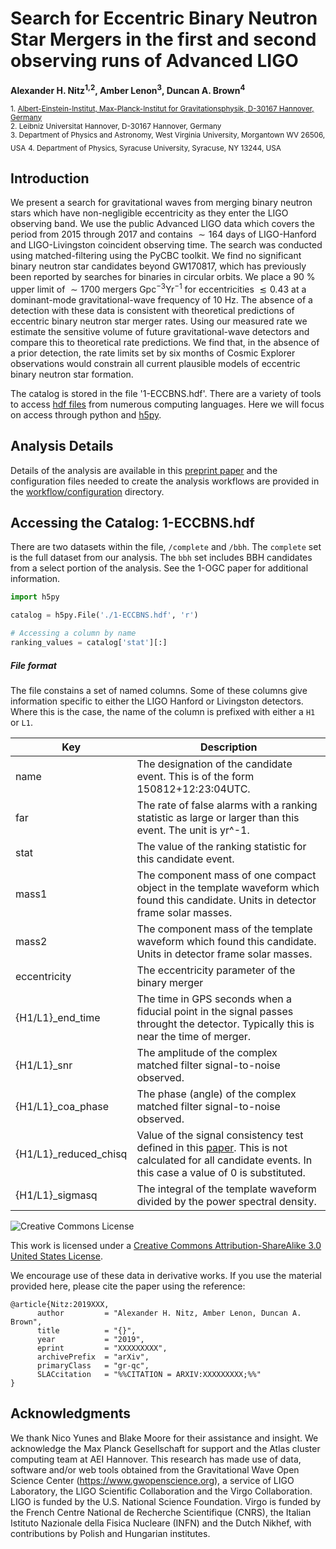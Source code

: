 # Search for Eccentric Binary Neutron Star Mergers in the first and second observing runs of Advanced LIGO
**Alexander H. Nitz<sup>1,2</sup>, Amber Lenon<sup>3</sup>, Duncan A. Brown<sup>4</sup>**


 <sub>1. [Albert-Einstein-Institut, Max-Planck-Institut for Gravitationsphysik, D-30167 Hannover, Germany](http://www.aei.mpg.de/obs-rel-cos)</sub>  
 <sub>2. Leibniz Universitat Hannover, D-30167 Hannover, Germany</sub>  
 <sub>3. Department of Physics and Astronomy, West Virginia University, Morgantown WV 26506, USA</sub>
 <sub>4. Department of Physics, Syracuse University, Syracuse, NY 13244, USA</sub>

## Introduction ##

We present a search for gravitational waves from merging binary neutron stars which have non-negligible eccentricity as they enter the LIGO observing band. We use the public Advanced LIGO data which covers the period from 2015 through 2017 and contains $\sim164$ days of LIGO-Hanford and LIGO-Livingston coincident observing time. The search was conducted using matched-filtering using the PyCBC toolkit. We find no significant binary neutron star candidates beyond GW170817, which has previously been reported by searches for binaries in circular orbits. We place a 90 \% upper limit of $\sim1700$  mergers $\textrm{Gpc}^{-3} \textrm{Yr}^{-1}$ for eccentricities $\lesssim 0.43$ at a dominant-mode gravitational-wave frequency of 10 Hz. The absence of a detection with these data is consistent with theoretical predictions of eccentric binary neutron star merger rates. Using our measured rate we estimate the sensitive volume of future gravitational-wave detectors and compare this to theoretical rate predictions. We find that, in the absence of a prior detection, the rate limits set by six months of Cosmic Explorer observations would constrain all current plausible models of eccentric binary neutron star formation.

The catalog is stored in the file '1-ECCBNS.hdf'. There are a variety of tools to access [hdf files](https://www.hdfgroup.org/) from numerous computing languages. Here we will focus on access through python and [h5py](www.h5py.org).

## Analysis Details ##
Details of the analysis are available in this [preprint paper]() and the configuration files needed to create the analysis workflows are provided in the [workflow/configuration](https://github.com/gwastro/eccentric-bns-search/tree/master/workflow/configuration) directory.

## Accessing the Catalog: 1-ECCBNS.hdf ##

There are two datasets within the file, `/complete` and `/bbh`. The `complete` set is the full dataset from our analysis. The `bbh` set includes BBH candidates from a select portion of the analysis. See the 1-OGC paper for additional information. 


```python
import h5py

catalog = h5py.File('./1-ECCBNS.hdf', 'r')

# Accessing a column by name
ranking_values = catalog['stat'][:]
```


##### File format #####
The file constains a set of named columns. Some of these columns give information specific to either the 
LIGO Hanford or Livingston detectors. Where this is the case, the name of the column is prefixed with either a `H1` or `L1`.

| Key           | Description                                                                                                                         |
|---------------|-------------------------------------------------------------------------------------------------------------------------------------|
| name          | The designation of the candidate event. This is of the form 150812+12:23:04UTC.                                                     |
| far           | The rate of false alarms with a ranking statistic as large or larger than this event. The unit is yr^-1.                                                                                                           |
| stat          | The value of the ranking statistic for this candidate event.                                                                                       |
| mass1         | The component mass of one compact object in the template waveform which found this candidate. Units in detector frame solar masses. |
| mass2         | The component mass of the template waveform which found this candidate. Units in detector frame solar masses.                       |
| eccentricity       | The eccentricity parameter of the binary merger    |
| {H1/L1}_end_time   | The time in GPS seconds when a fiducial point in the signal passes throught the detector. Typically this is near the time of merger.                                                                                                                              |                                                                                                                           |
| {H1/L1}_snr        | The amplitude of the complex matched filter signal-to-noise observed.                                                                                                                                    |
| {H1/L1}_coa_phase        | The phase (angle) of the complex matched filter signal-to-noise observed.                                                          |
| {H1/L1}_reduced_chisq |  Value of the signal consistency test defined in this [paper](https://arxiv.org/abs/gr-qc/0405045). This is not calculated for all candidate events. In this case a value of 0 is substituted.                                                                                                                                  |
| {H1/L1}_sigmasq       |   The integral of the template waveform divided by the power spectral density.


![Creative Commons License](https://i.creativecommons.org/l/by-sa/3.0/us/88x31.png "Creative Commons License")

This work is licensed under a [Creative Commons Attribution-ShareAlike 3.0 United States License](http://creativecommons.org/licenses/by-sa/3.0/us/).

We encourage use of these data in derivative works. If you use the material provided here, please cite the paper using the reference:

```
@article{Nitz:2019XXX,
      author         = "Alexander H. Nitz, Amber Lenon, Duncan A. Brown",
      title          = "{}",
      year           = "2019",
      eprint         = "XXXXXXXXX",
      archivePrefix  = "arXiv",
      primaryClass   = "gr-qc",
      SLACcitation   = "%%CITATION = ARXIV:XXXXXXXXX;%%"
}
```


## Acknowledgments ##
We thank Nico Yunes and Blake Moore for their assistance and insight. We acknowledge the Max Planck
Gesellschaft for support and the Atlas cluster computing
team at AEI Hannover. This research has made use of
data, software and/or web tools obtained from the Gravitational Wave Open Science Center (https://www.gwopenscience.org), a service of LIGO Laboratory, the
LIGO Scientific Collaboration and the Virgo Collaboration. LIGO is funded by the U.S. National Science
Foundation. Virgo is funded by the French Centre National de Recherche Scientifique (CNRS), the Italian Istituto Nazionale della Fisica Nucleare (INFN) and the
Dutch Nikhef, with contributions by Polish and Hungarian institutes.
